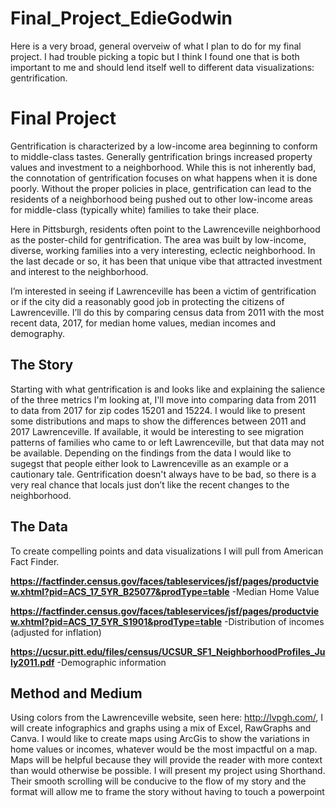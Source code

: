 # Final_Project_EdieGodwin
Here is a very broad, general overveiw of what I plan to do for my final project. I had trouble picking a topic but I think I found one that is both important to me and should lend itself well to different data visualizations: gentrification.
# Final Project #
Gentrification is characterized by a low-income area beginning to conform to middle-class tastes. Generally gentrification brings increased property values and investment to a neighborhood. While this is not inherently bad, the connotation of gentrification focuses on what happens when it is done poorly. Without the proper policies in place, gentrification can lead to the residents of a neighborhood being pushed out to other low-income areas for middle-class (typically white) families to take their place.

Here in Pittsburgh, residents often point to the Lawrenceville neighborhood as the poster-child for gentrification. The area was built by low-income, diverse, working families into a very interesting, eclectic neighborhood. In the last decade or so, it has been that unique vibe that attracted investment and interest to the neighborhood.

I’m interested in seeing if Lawrenceville has been a victim of gentrification or if the city did a reasonably good job in protecting the citizens of Lawrenceville. I’ll do this by comparing census data from 2011 with the most recent data, 2017, for median home values, median incomes and demography. 
## The Story ##
Starting with what gentrification is and looks like and explaining the salience of the three metrics I'm looking at, I'll move into comparing data from 2011 to data from 2017 for zip codes 15201 and 15224. I would like to present some distributions and maps to show the differences between 2011 and 2017 Lawrenceville. If available, it would be interesting to see migration patterns of families who came to or left Lawrenceville, but that data may not be available.
Depending on the findings from the data I would like to sugegst that people either look to Lawrenceville as an example or a cautionary tale. Gentrification doesn't always have to be bad, so there is a very real chance that locals just don’t like the recent changes to the neighborhood.  
## The Data ##
To create compelling points and data visualizations I will pull from American Fact Finder. 

**https://factfinder.census.gov/faces/tableservices/jsf/pages/productview.xhtml?pid=ACS_17_5YR_B25077&prodType=table**
	-Median Home Value

**https://factfinder.census.gov/faces/tableservices/jsf/pages/productview.xhtml?pid=ACS_17_5YR_S1901&prodType=table**
	-Distribution of incomes (adjusted for inflation)

**https://ucsur.pitt.edu/files/census/UCSUR_SF1_NeighborhoodProfiles_July2011.pdf**
	-Demographic information 
	
## Method and Medium ##
Using colors from the Lawrenceville website, seen here: http://lvpgh.com/, I will create infographics and graphs using a mix of Excel, RawGraphs and Canva. I would like to create maps using ArcGis to show the variations in home values or incomes, whatever would be the most impactful on a map. Maps will be helpful because they will provide the reader with more context than would otherwise be possible.
I will present my project using Shorthand. Their smooth scrolling will be conducive to the flow of my story and the format will allow me to frame the story without having to touch a powerpoint 


